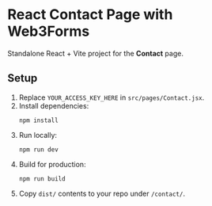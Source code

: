 # React Contact Page with Web3Forms

Standalone React + Vite project for the **Contact** page.

## Setup

1. Replace `YOUR_ACCESS_KEY_HERE` in `src/pages/Contact.jsx`.
2. Install dependencies:
   ```
   npm install
   ```
3. Run locally:
   ```
   npm run dev
   ```
4. Build for production:
   ```
   npm run build
   ```
5. Copy `dist/` contents to your repo under `/contact/`.
